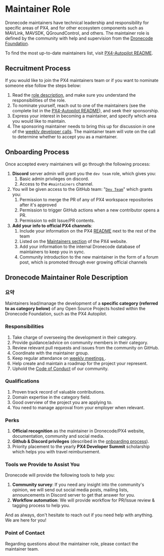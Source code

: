 # Maintainer Role

Dronecode maintainers have technical leadership and responsibility for specific areas of PX4, and for other ecosystem components such as MAVLink, MAVSDK, QGroundControl, and others.
The maintainer role is defined by the community with help and supervision from the [Dronecode Foundation](https://www.dronecode.org/).

To find the most up-to-date maintainers list, visit [PX4-Autopilot README](https://github.com/PX4/PX4-Autopilot#maintenance-team).

## Recruitment Process

If you would like to join the PX4 maintainers team or if you want to nominate someone else follow the steps below:

1. Read the [role description](#dronecode-maintainer-role-description), and make sure you understand the responsibilities of the role.
2. To nominate yourself, reach out to one of the maintainers (see the complete list in the [PX4-Autopilot README](https://github.com/PX4/PX4-Autopilot#maintenance-team)), and seek their sponsorship.
3. Express your interest in becoming a maintainer, and specify which area you would like to maintain.
4. The sponsoring maintainer needs to bring this up for discussion in one of the [weekly developer calls](dev_call.md).
   The maintainer team will vote on the call to determine whether to accept you as a maintainer.

## Onboarding Process

Once accepted every maintainers will go through the following process:

1. **Discord** server admin will grant you the `dev team` role, which gives you:
   1. Basic admin privileges on discord.
   2. Access to the `#maintainers` channel.
2. You will be given access to the GitHub team: "[`Dev Team`](https://github.com/orgs/PX4/teams/dev-team)"  which grants you:
   1. Permission to merge the PR of any of PX4 workspace repositories after it's approved
   2. Permission to trigger GitHub actions when a new contributor opens a PR.
   3. Permission to edit Issue/PR contents.
3. **Add your info to official PX4 channels**:
   1. Include your information on the PX4 [README](https://github.com/PX4/PX4-Autopilot/blob/main/README.md) next to the rest of the team
   2. Listed on the [Maintainers section](https://px4.io/community/maintainers/) of the PX4 website.
   3. Add your information to the internal Dronecode database of maintainers to keep you in sync.
   4. Community introduction to the new maintainer in the form of a forum post, which is promoted through ever growing official channels

## Dronecode Maintainer Role Description

### 요약

Maintainers lead/manage the development of a **specific category (referred to as category below)** of any Open Source Projects hosted within the Dronecode Foundation, such as the PX4 Autopilot.

### Responsibilities

1. Take charge of overseeing the development in their category.
2. Provide guidance/advice on community members in their category.
3. Review relevant pull requests and issues from the community on GitHub.
4. Coordinate with the maintainer group.
5. Keep regular attendance on [weekly meetings ](dev_call.md).
6. Help create and maintain a roadmap for the project your represent.
7. Uphold the [Code of Conduct](https://github.com/Dronecode/foundation/blob/main/CODE-OF-CONDUCT.md) of our community.

### Qualifications

1. Proven track record of valuable contributions.
2. Domain expertise in the category field.
3. Good overview of the project you are applying to.
4. You need to manage approval from your employer when relevant.

### Perks

1. **Official recognition** as the maintainer in Dronecode/PX4 website, documentation, community and social media.
2. **Github & Discord privileges** (described in the [onboarding process](#onboarding-process)).
3. Priority placement to the yearly **PX4 Developer Summit** scholarship which helps you with travel reimbursement.

### Tools we Provide to Assist You

Dronecode will provide the following tools to help you:

1. **Community survey**: If you need any insight into the community's opinion, we will send out social media posts, mailing lists, announcements in Discord server to get that answer for you.
2. **Workflow automation**: We will provide workflow for PR/Issue review & tagging process to help you.

And as always, don't hesitate to reach out if you need help with anything.
We are here for you!

### Point of Contact

Regarding questions about the maintainer role, please contact the maintainer team.
